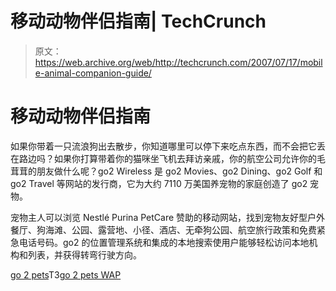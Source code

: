 # 移动动物伴侣指南| TechCrunch

> 原文：<https://web.archive.org/web/http://techcrunch.com/2007/07/17/mobile-animal-companion-guide/>

# 移动动物伴侣指南

如果你带着一只流浪狗出去散步，你知道哪里可以停下来吃点东西，而不会把它丢在路边吗？如果你打算带着你的猫咪坐飞机去拜访亲戚，你的航空公司允许你的毛茸茸的朋友做什么呢？go2 Wireless 是 go2 Movies、go2 Dining、go2 Golf 和 go2 Travel 等网站的发行商，它为大约 7110 万美国养宠物的家庭创造了 go2 宠物。

宠物主人可以浏览 Nestlé Purina PetCare 赞助的移动网站，找到宠物友好型户外餐厅、狗海滩、公园、露营地、小径、酒店、无牵狗公园、航空旅行政策和免费紧急电话号码。go2 的位置管理系统和集成的本地搜索使用户能够轻松访问本地机构和列表，并获得转弯行驶方向。

[go 2 pets](https://web.archive.org/web/20130628203145/http://www.go2pets.com/)T3[go 2 pets WAP](https://web.archive.org/web/20130628203145/http://wap.go2pets.com/)